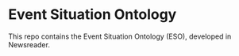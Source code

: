 Event Situation Ontology
========================

This repo contains the Event Situation Ontology (ESO), developed in Newsreader.

